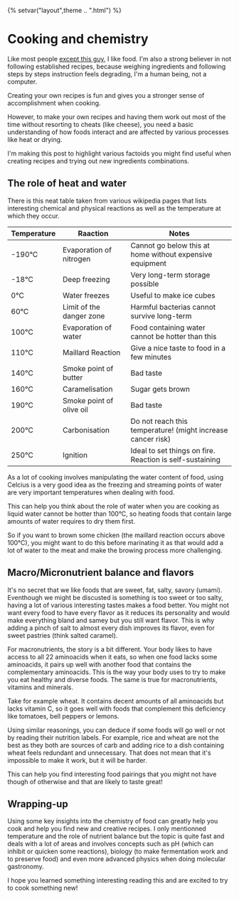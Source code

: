 {%
setvar("layout",theme .. ".html")
%}

# Cooking and chemistry

Like most people [except this guy](https://www.youtube.com/watch?v=yrT_am3rVzM), I like food.
I'm also a strong believer in not following established recipes, because weighing ingredients and
following steps by steps instruction feels degrading, I'm a human being, not a computer.

Creating your own recipes is fun and gives you a stronger sense of accomplishment when cooking.

However, to make your own recipes and having them work out most of the time without resorting to
cheats (like cheese), you need a basic understanding of how foods interact and are affected by
various processes like heat or drying.

I'm making this post to highlight various factoids you might find useful when creating recipes
and trying out new ingredients combinations.

## The role of heat and water

There is this neat table taken from various wikipedia pages that
lists interesting chemical and physical reactions as well as the temperature
at which they occur.


| Temperature | Raaction                     | Notes                                                       |
| ----------- | ---------------------------- | ----------------------------------------------------------- |
| -190°C      | Evaporation of nitrogen      | Cannot go below this at home without expensive equipment    |
| -18°C       | Deep freezing                | Very long-term storage possible                             |
| 0°C         | Water freezes                | Useful to make ice cubes                                    |
| 60°C        | Limit of the danger zone     | Harmful bacterias cannot survive long-term                  |
| 100°C       | Evaporation of water         | Food containing water cannot be hotter than this            |
| 110°C       | Maillard Reaction            | Give a nice taste to food in a few minutes                  |
| 140°C       | Smoke point of butter        | Bad taste                                                   |
| 160°C       | Caramelisation               | Sugar gets brown                                            |
| 190°C       | Smoke point of olive oil     | Bad taste                                                   |
| 200°C       | Carbonisation                | Do not reach this temperature! (might increase cancer risk) |
| 250°C       | Ignition                     | Ideal to set things on fire. Reaction is self-sustaining    |

As a lot of cooking involves manipulating the water content of food, using Celcius is a very good idea as the
freezing and streaming points of water are very important temperatures when dealing with food.

This can help you think about the role of water when you are cooking as liquid water cannot be hotter than 100°C, so
heating foods that contain large amounts of water requires to dry them first.

So if you want to brown some chicken (the maillard reaction occurs above 100°C), you might want to do this before
marinating it as that would add a lot of water to the meat and make the browing process more challenging.

## Macro/Micronutrient balance and flavors

It's no secret that we like foods that are sweet, fat, salty, savory (umami). Eventhough we
might be discusted is something is too sweet or too salty, having a lot of various interesting tastes
makes a food better.
You might not want every food to have every flavor as it reduces its personality and would make everything
bland and samey but you still want flavor. This is why adding a pinch of salt to almost every dish
improves its flavor, even for sweet pastries (think salted caramel).

For macronutrients, the story is a bit different. Your body likes to have access to all 22 aminoacids
when it eats, so when one food lacks some aminoacids, it pairs up well with another food that contains the
complementary aminoacids. This is the way your body uses to try to make you eat healthy and diverse foods.
The same is true for macronutrients, vitamins and minerals.

Take for example wheat. It contains decent amounts of all aminoacids but lacks vitamin C, so it goes well
with foods that complement this deficiency like tomatoes, bell peppers or lemons.

Using similar reasonings, you can deduce if some foods will go well or not by reading their nutrition labels.
For example, rice and wheat are not the best as they both are sources of carb and adding rice to a dish
containing wheat feels redundant and unnecessary. That does not mean that it's impossible to make it work,
but it will be harder.

This can help you find interesting food pairings that you might not have though of otherwise and that are
likely to taste great!

## Wrapping-up

Using some key insights into the chemistry of food can greatly help you cook and help you find new and creative
recipes. I only mentionned temperature and the role of nutrient balance but the topic is quite fast and deals with
a lot of areas and involves concepts such as pH (which can inhibit or quicken some reactions), biology (to make
fermentation work and to preserve food) and even more advanced physics when doing molecular gastronomy.

I hope you learned something interesting reading this and are excited to try to cook something new!
